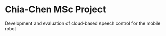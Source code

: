 # Chia-Chen MSc Project
Development and evaluation of cloud-based speech control for the mobile robot

